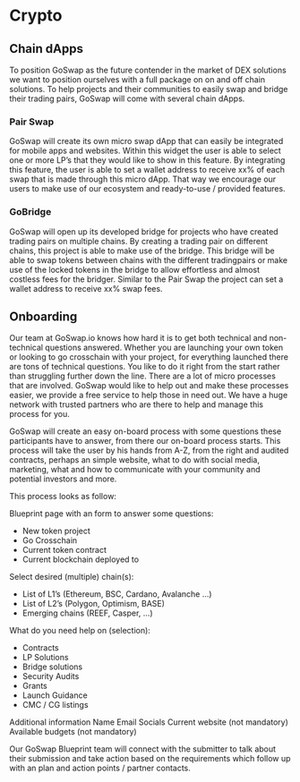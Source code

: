 # Crypto


## Chain dApps
To position GoSwap as the future contender in the market of DEX solutions we want to position ourselves with a full package on on and off chain solutions. To help projects and their communities to easily swap and bridge their trading pairs, GoSwap will come with several chain dApps.

### Pair Swap
GoSwap will create its own micro swap dApp that can easily be integrated for mobile apps and websites. Within this widget the user is able to select one or more LP’s that they would like to show in this feature. By integrating this feature, the user is able to set a wallet address to receive xx% of each swap that is made through this micro dApp. That way we encourage our users to make use of our ecosystem and ready-to-use / provided features.

### GoBridge
GoSwap will open up its developed bridge for projects who have created trading pairs on multiple chains. By creating a trading pair on different chains, this project is able to make use of the bridge. This bridge will be able to swap tokens between chains with the different tradingpairs or make use of the locked tokens in the bridge to allow effortless and almost costless fees for the bridger. Similar to the Pair Swap the project can set a wallet address to receive xx% swap fees.

## Onboarding
Our team at GoSwap.io knows how hard it is to get both technical and non-technical questions answered. Whether you are launching your own token or looking to go crosschain with your project, for everything launched there are tons of technical questions. You like to do it right from the start rather than struggling further down the line. There are a lot of micro processes that are involved. GoSwap would like to help out and make these processes easier, we provide a free service to help those in need out. We have a huge network with trusted partners who are there to help and manage this process for you.

GoSwap will create an easy on-board process with some questions these participants have to answer, from there our on-board process starts. This process will take the user by his hands from A-Z, from the right and audited contracts, perhaps an simple website, what to do with social media, marketing, what and how to communicate with your community and potential investors and more.

This process looks as follow:

Blueprint page with an form to answer some questions:
- New token project
- Go Crosschain
- Current token contract
- Current blockchain deployed to

Select desired (multiple) chain(s):
- List of L1’s (Ethereum, BSC, Cardano, Avalanche …)
- List of L2’s (Polygon, Optimism, BASE)
- Emerging chains (REEF, Casper, …)

What do you need help on (selection):
- Contracts
- LP Solutions
- Bridge solutions
- Security Audits
- Grants
- Launch Guidance
- CMC / CG listings

Additional information
Name
Email
Socials
Current website (not mandatory)
Available budgets (not mandatory)

Our GoSwap Blueprint team will connect with the submitter to talk about their submission and take action based on the requirements which follow up with an plan and action points / partner contacts.